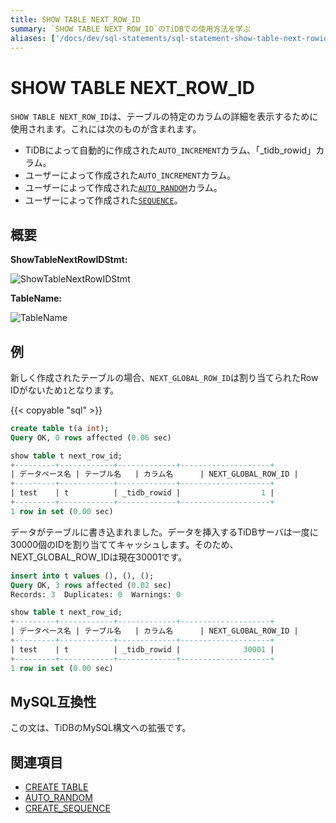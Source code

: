 ```yaml
---
title: SHOW TABLE NEXT_ROW_ID
summary: `SHOW TABLE NEXT_ROW_ID`のTiDBでの使用方法を学ぶ
aliases: ['/docs/dev/sql-statements/sql-statement-show-table-next-rowid/']
---
```


# SHOW TABLE NEXT_ROW_ID

`SHOW TABLE NEXT_ROW_ID`は、テーブルの特定のカラムの詳細を表示するために使用されます。これには次のものが含まれます。

* TiDBによって自動的に作成された`AUTO_INCREMENT`カラム、「_tidb_rowid」カラム。
* ユーザーによって作成された`AUTO_INCREMENT`カラム。
* ユーザーによって作成された[`AUTO_RANDOM`](/auto-random.md)カラム。
* ユーザーによって作成された[`SEQUENCE`](/sql-statements/sql-statement-create-sequence.md)。

## 概要

**ShowTableNextRowIDStmt:**

![ShowTableNextRowIDStmt](/media/sqlgram/ShowTableNextRowIDStmt.png)

**TableName:**

![TableName](/media/sqlgram/TableName.png)

## 例

新しく作成されたテーブルの場合、`NEXT_GLOBAL_ROW_ID`は割り当てられたRow IDがないため`1`となります。

{{< copyable "sql" >}}

```sql
create table t(a int);
Query OK, 0 rows affected (0.06 sec)
```

```sql
show table t next_row_id;
+---------+------------+-------------+--------------------+
| データベース名 | テーブル名   | カラム名      | NEXT_GLOBAL_ROW_ID |
+---------+------------+-------------+--------------------+
| test    | t          | _tidb_rowid |                  1 |
+---------+------------+-------------+--------------------+
1 row in set (0.00 sec)
```

データがテーブルに書き込まれました。データを挿入するTiDBサーバは一度に30000個のIDを割り当ててキャッシュします。そのため、NEXT_GLOBAL_ROW_IDは現在30001です。

```sql
insert into t values (), (), ();
Query OK, 3 rows affected (0.02 sec)
Records: 3  Duplicates: 0  Warnings: 0
```

```sql
show table t next_row_id;
+---------+------------+-------------+--------------------+
| データベース名 | テーブル名   | カラム名      | NEXT_GLOBAL_ROW_ID |
+---------+------------+-------------+--------------------+
| test    | t          | _tidb_rowid |              30001 |
+---------+------------+-------------+--------------------+
1 row in set (0.00 sec)
```

## MySQL互換性

この文は、TiDBのMySQL構文への拡張です。

## 関連項目

* [CREATE TABLE](/sql-statements/sql-statement-create-table.md)
* [AUTO_RANDOM](/auto-random.md)
* [CREATE_SEQUENCE](/sql-statements/sql-statement-create-sequence.md)